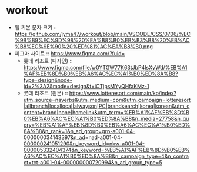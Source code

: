 # workout
+ 웹 기본 문자 크기 :: https://github.com/jyma47/workout/blob/main/VSCODE/CSS/0706/%EC%9B%B9%EC%9D%98%20%EA%B8%B0%EB%B3%B8%20%EB%AC%B8%EC%9E%90%20%ED%81%AC%EA%B8%B0.png
+ 피그마 사이트 :: https://www.figma.com/?fuid=
  + 롯데 리조트 (디자인) :: https://www.figma.com/file/w0YTGW77K63tJbP4IsXyWd/%EB%A1%AF%EB%8D%B0%EB%A6%AC%EC%A1%B0%ED%8A%B8?type=design&node-id=2%3A2&mode=design&t=iCTjpsMYyQHfaKMz-1
  + 롯데 리조트 (원본) :: https://www.lotteresort.com/main/ko/index?utm_source=naverbs&utm_medium=cpm&utm_campaign=lotteresort|allbranch|locallocal|alwayson|PC|brandsearch|korea|korean&utm_content=brand|none|homelink&utm_term=%EB%A1%AF%EB%8D%B0%EB%A6%AC%EC%A1%B0%ED%8A%B8&n_media=27758&n_query=%EB%A1%AF%EB%8D%B0%EB%A6%AC%EC%A1%B0%ED%8A%B8&n_rank=1&n_ad_group=grp-a001-04-000000034143397&n_ad=nad-a001-04-000000241051290&n_keyword_id=nkw-a001-04-000005332404374&n_keyword=%EB%A1%AF%EB%8D%B0%EB%A6%AC%EC%A1%B0%ED%8A%B8&n_campaign_type=4&n_contract=tct-a001-04-000000000720994&n_ad_group_type=5
